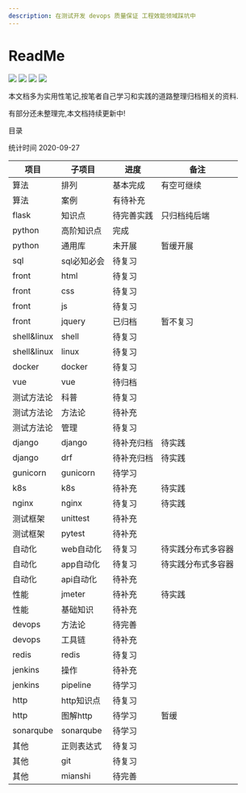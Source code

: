 ```yaml
---
description: 在测试开发 devops 质量保证 工程效能领域踩坑中
---
```


# ReadMe

[![](https://img.shields.io/github/watchers/fungaegis/notes?label=watch&style=social)](https://github.com/fungaegis/notes/subscription) 
[![](https://img.shields.io/github/stars/fungaegis/notes?style=social)](https://github.com/fungaegis/notes) 
[![](https://img.shields.io/github/forks/fungaegis/notes?style=social)](https://github.com/fungaegis/notes/fork) 
[![](https://img.shields.io/github/followers/fungaegis?style=social)](https://github.com/fungaegis)



本文档多为实用性笔记,按笔者自己学习和实践的道路整理归档相关的资料.

有部分还未整理完,本文档持续更新中!


目录

统计时间 2020-09-27

|项目|子项目|进度|备注|
|-|-|-|-|
|算法|排列|基本完成|有空可继续|
|算法|案例|有待补充||
|flask|知识点|待完善实践|只归档纯后端|
|python|高阶知识点|完成||
|python|通用库|未开展|暂缓开展|
|sql|sql必知必会|待复习||
|front|html|待复习||
|front|css|待复习||
|front|js|待复习||
|front|jquery|已归档|暂不复习|
|shell&linux|shell|待复习||
|shell&linux|linux|待复习||
|docker|docker|待复习||
|vue|vue|待归档||
|测试方法论|科普|待复习||
|测试方法论|方法论|待补充||
|测试方法论|管理|待复习||
|django|django|待补充归档|待实践|
|django|drf|待补充归档|待实践|
|gunicorn|gunicorn|待学习||
|k8s|k8s|待补充|待实践|
|nginx|nginx|待复习|待实践|
|测试框架|unittest|待补充||
|测试框架|pytest|待补充||
|自动化|web自动化|待复习|待实践分布式多容器|
|自动化|app自动化|待复习|待实践分布式多容器|
|自动化|api自动化|待补充||
|性能|jmeter|待补充|待实践|
|性能|基础知识|待补充||
|devops|方法论|待完善||
|devops|工具链|待补充||
|redis|redis|待复习||
|jenkins|操作|待补充||
|jenkins|pipeline|待学习||
|http|http知识点|待复习||
|http|图解http|待学习|暂缓|
|sonarqube|sonarqube|待学习|
|其他|正则表达式|待复习||
|其他|git|待复习||
|其他|mianshi|待完善||